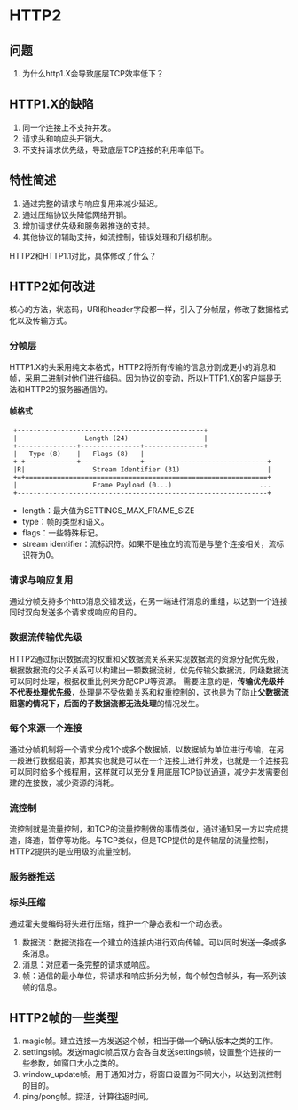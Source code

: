 # HTTP2
## 问题
1. 为什么http1.X会导致底层TCP效率低下？

## HTTP1.X的缺陷
1. 同一个连接上不支持并发。
2. 请求头和响应头开销大。
3. 不支持请求优先级，导致底层TCP连接的利用率低下。

## 特性简述
1. 通过完整的请求与响应复用来减少延迟。
2. 通过压缩协议头降低网络开销。
3. 增加请求优先级和服务器推送的支持。
4. 其他协议的辅助支持，如流控制，错误处理和升级机制。

HTTP2和HTTP1.1对比，具体修改了什么？

## HTTP2如何改进
核心的方法，状态码，URI和header字段都一样，引入了分帧层，修改了数据格式化以及传输方式。

### 分帧层
HTTP1.X的头采用纯文本格式，HTTP2将所有传输的信息分割成更小的消息和帧，采用二进制对他们进行编码。因为协议的变动，所以HTTP1.X的客户端是无法和HTTP2的服务器通信的。

#### 帧格式
```
 +-----------------------------------------------+
 |                 Length (24)                   |
 +---------------+---------------+---------------+
 |   Type (8)    |   Flags (8)   |
 +-+-------------+---------------+-------------------------------+
 |R|                 Stream Identifier (31)                      |
 +=+=============================================================+
 |                   Frame Payload (0...)                      ...
 +---------------------------------------------------------------+
 ```
* length：最大值为SETTINGS_MAX_FRAME_SIZE
* type：帧的类型和语义。
* flags：一些特殊标记。
* stream identifier：流标识符。如果不是独立的流而是与整个连接相关，流标识符为0。

### 请求与响应复用
通过分帧支持多个http消息交错发送，在另一端进行消息的重组，以达到一个连接同时双向发送多个请求或响应的目的。

### 数据流传输优先级
HTTP2通过标识数据流的权重和父数据流关系来实现数据流的资源分配优先级，根据数据流的父子关系可以构建出一颗数据流树，优先传输父数据流，同级数据流可以同时处理，根据权重比例来分配CPU等资源。
需要注意的是，**传输优先级并不代表处理优先级**，处理是不受依赖关系和权重控制的，这也是为了防止**父数据流阻塞的情况下，后面的子数据流都无法处理**的情况发生。

### 每个来源一个连接
通过分帧机制将一个请求分成1个或多个数据帧，以数据帧为单位进行传输，在另一段进行数据组装，那其实也就是可以在一个连接上进行并发，也就是一个连接我可以同时给多个线程用，这样就可以充分复用底层TCP协议通道，减少并发需要创建的连接数，减少资源的消耗。

### 流控制
流控制就是流量控制，和TCP的流量控制做的事情类似，通过通知另一方以完成提速，降速，暂停等功能。与TCP类似，但是TCP提供的是传输层的流量控制，HTTP2提供的是应用级的流量控制。

### 服务器推送


### 标头压缩
通过霍夫曼编码将头进行压缩，维护一个静态表和一个动态表。


1. 数据流：数据流指在一个建立的连接内进行双向传输。可以同时发送一条或多条消息。
2. 消息：对应着一条完整的请求或响应。
3. 帧：通信的最小单位，将请求和响应拆分为帧，每个帧包含帧头，有一系列该帧的信息。

## HTTP2帧的一些类型
1. magic帧。建立连接一方发送这个帧，相当于做一个确认版本之类的工作。
2. settings帧。发送magic帧后双方会各自发送settings帧，设置整个连接的一些参数，如窗口大小之类的。
3. window_update帧。用于通知对方，将窗口设置为不同大小，以达到流控制的目的。
4. ping/pong帧。探活，计算往返时间。


